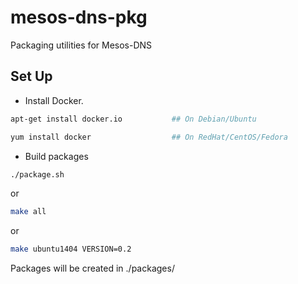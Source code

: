 mesos-dns-pkg
=============
Packaging utilities for Mesos-DNS

Set Up
------
* Install Docker.

```bash
apt-get install docker.io			## On Debian/Ubuntu
```

```bash
yum install docker                  ## On RedHat/CentOS/Fedora
```

* Build packages

```bash
./package.sh
```

or

```bash
make all
```

or

```bash
make ubuntu1404 VERSION=0.2
```

Packages will be created in ./packages/
